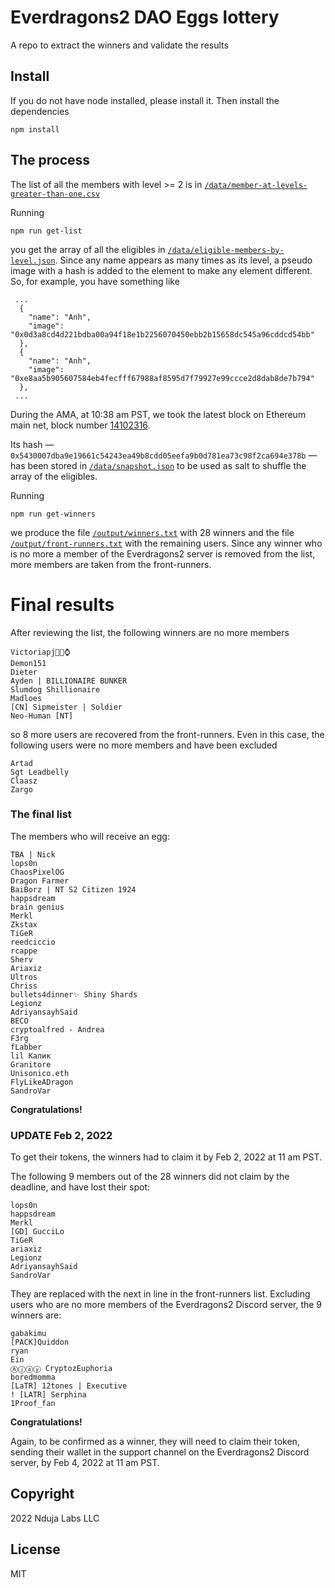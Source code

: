 # Everdragons2 DAO Eggs lottery
A repo to extract the winners and validate the results

## Install

If you do not have node installed, please install it. Then install the dependencies

```
npm install
```

## The process

The list of all the members with level >= 2 is in [`/data/member-at-levels-greater-than-one.csv`](https://github.com/ndujaLabs/28-dragons-lottery/blob/main/data/member-at-levels-greater-than-one.csv)

Running
```
npm run get-list
```
you get the array of all the eligibles in [`/data/eligible-members-by-level.json`](https://github.com/ndujaLabs/28-dragons-lottery/blob/main/data/eligible-members-by-level.json). Since any name appears as many times as its level, a pseudo image with a hash is added to the element to make any element different. So, for example, you have something like
``` 
 ...
  {
    "name": "Anh",
    "image": "0x0d3a8cd4d221bdba00a94f18e1b2256070450ebb2b15658dc545a96cddcd54bb"
  },
  {
    "name": "Anh",
    "image": "0xe8aa5b905607584eb4fecfff67988af8595d7f79927e99ccce2d8dab8de7b794"
  },
 ...
```

During the AMA, at 10:38 am PST, we took the latest block on Ethereum main net, block number [14102316](https://etherscan.io/block/14102316).

Its hash — `0x5430007dba9e19661c54243ea49b8cdd05eefa9b0d781ea73c98f2ca694e378b` — has been stored in [`/data/snapshot.json`](https://github.com/ndujaLabs/28-dragons-lottery/blob/main/data/snapshot.json) to be used as salt to shuffle the array of the eligibles.

Running
```
npm run get-winners
```
we produce the file [`/output/winners.txt`](https://github.com/ndujaLabs/28-dragons-lottery/blob/main/output/winners.txt) with 28 winners and the file [`/output/front-runners.txt`](https://github.com/ndujaLabs/28-dragons-lottery/blob/main/output/front-runners.txt) with the remaining users. Since any winner who is no more a member of the Everdragons2 server is removed from the list, more members are taken from the front-runners.

# Final results

After reviewing the list, the following winners are no more members
```
Victoriapj💎🤲⌚
Demon151
Dieter
Ayden | BILLIONAIRE BUNKER
Slumdog Shillionaire
Madloes
[CN] Sipmeister | Soldier
Neo-Human [NT]
```
so 8 more users are recovered from the front-runners. Even in this case, the following users were no more members and have been excluded
```
Artad
Sgt Leadbelly
Claasz
Zargo 
```

### The final list
The members who will receive an egg:
```
TBA | Nick
lops0n
ChaosPixelOG
Dragon Farmer
BaiBorz | NT S2 Citizen 1924
happsdream
brain genius
Merkl
Zkstax
TiGeR
reedciccio
rcappe
Sherv
Ariaxiz
Ultros
Chriss
bullets4dinner✨ Shiny Shards
Legionz
AdriyansayhSaid
BECO
cryptoalfred - Andrea
F3rg
fLabber
lil Калик
Granitore
Unisonico.eth
FlyLikeADragon
SandroVar
```
**Congratulations!**

### UPDATE Feb 2, 2022

To get their tokens, the winners had to claim it by Feb 2, 2022 at 11 am PST.

The following 9 members out of the 28 winners did not claim by the deadline, and have lost their spot:

```
lops0n
happsdream
Merkl
[GD] GucciLo
TiGeR
ariaxiz
Legionz
AdriyansayhSaid
SandroVar
```

They are replaced with the next in line in the front-runners list. Excluding users who are no more members of the Everdragons2  Discord server, the 9 winners are:

```
gabakimu
[PACK]Quiddon
ryan
Ein
Ⓐⓙⓐⓨ CryptozEuphoria
boredmomma
[LaTR] 12tones | Executive
! [LATR] Serphina
1Proof_fan
```
**Congratulations!**

Again, to be confirmed as a winner, they will need to claim their token, sending their wallet in the support channel on the Everdragons2 Discord server, by Feb 4, 2022 at 11 am PST.

## Copyright

2022 Nduja Labs LLC

## License
MIT
